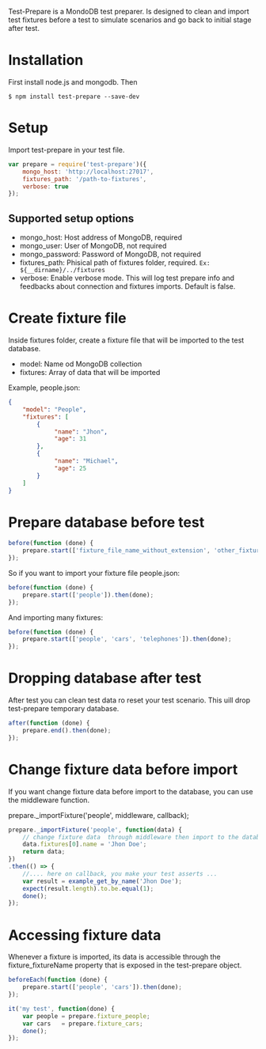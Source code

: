 Test-Prepare is a MondoDB test preparer. Is designed to clean and import test fixtures before a test to simulate scenarios and go back to initial stage after test.


# Installation

First install node.js and mongodb. Then

```shell
$ npm install test-prepare --save-dev
```

# Setup

Import test-prepare in your test file.

```javascript
var prepare = require('test-prepare')({
    mongo_host: 'http://localhost:27017',
    fixtures_path: '/path-to-fixtures',
    verbose: true
});
```

## Supported setup options

- mongo_host: Host address of MongoDB, required
- mongo_user: User of MongoDB, not required
- mongo_password: Password of MongoDB, not required
- fixtures_path: Phisical path of fixtures folder, required. `Ex: ${__dirname}/../fixtures`
- verbose: Enable verbose mode. This will log test prepare info and feedbacks about connection and fixtures imports. Default is false.


# Create fixture file 

Inside fixtures folder, create a fixture file that will be imported to the test database.

- model: Name od MongoDB collection
- fixtures: Array of data that will be imported

Example, people.json:

```json
{
    "model": "People",
    "fixtures": [
        {
             "name": "Jhon",
             "age": 31
        },
        {
             "name": "Michael",
             "age": 25
        }
    ]
}
```
# Prepare database before test

```javascript
before(function (done) {
    prepare.start(['fixture_file_name_without_extension', 'other_fixture_file_name_without_extension', '...']).then(done);
});
```

So if you want to import your fixture file people.json:

```javascript
before(function (done) {
    prepare.start(['people']).then(done);
});
```

And importing many fixtures:

```javascript
before(function (done) {
    prepare.start(['people', 'cars', 'telephones']).then(done);
});
```

# Dropping database after test

After test you can clean test data ro reset your test scenario. This uill drop test-prepare temporary database.

```javascript
after(function (done) {
    prepare.end().then(done);
});
```

# Change fixture data before import

If you want change fixture data before import to the database, you can use the middleware function.

prepare._importFixture('people', middleware, callback);

```javascript
prepare._importFixture('people', function(data) {
    // change fixture data  through middleware then import to the database.
    data.fixtures[0].name = 'Jhon Doe';
    return data;
})
.then(() => {
    //.... here on callback, you make your test asserts ...
    var result = example_get_by_name('Jhon Doe');
    expect(result.length).to.be.equal(1);
    done();
});
```

# Accessing fixture data 

Whenever a fixture is imported, its data is accessible through the fixture_fixtureName property that is exposed in the test-prepare object.

```javascript
beforeEach(function (done) {
    prepare.start(['people', 'cars']).then(done);
});

it('my test', function(done) {
    var people = prepare.fixture_people;
    var cars   = prepare.fixture_cars;
    done();
});
```

